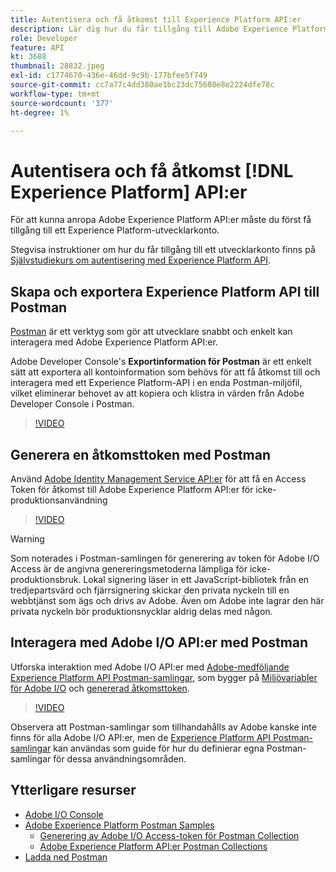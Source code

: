 ```yaml
---
title: Autentisera och få åtkomst till Experience Platform API:er
description: Lär dig hur du får tillgång till Adobe Experience Platform API:er.
role: Developer
feature: API
kt: 3688
thumbnail: 28832.jpeg
exl-id: c1774670-436e-46dd-9c9b-177bfee5f749
source-git-commit: cc7a77c4dd380ae1bc23dc75608e8e2224dfe78c
workflow-type: tm+mt
source-wordcount: '377'
ht-degree: 1%

---
```


# Autentisera och få åtkomst [!DNL Experience Platform] API:er

För att kunna anropa Adobe Experience Platform API:er måste du först få tillgång till ett Experience Platform-utvecklarkonto.

Stegvisa instruktioner om hur du får tillgång till ett utvecklarkonto finns på [Självstudiekurs om autentisering med Experience Platform API](https://www.adobe.com/go/platform-api-authentication-en).

## Skapa och exportera Experience Platform API till Postman

[Postman](https://www.getpostman.com/) är ett verktyg som gör att utvecklare snabbt och enkelt kan interagera med Adobe Experience Platform API:er.

Adobe Developer Console&#39;s **Exportinformation för Postman** är ett enkelt sätt att exportera all kontoinformation som behövs för att få åtkomst till och interagera med ett Experience Platform-API i en enda Postman-miljöfil, vilket eliminerar behovet av att kopiera och klistra in värden från Adobe Developer Console i Postman.

>[!VIDEO](https://video.tv.adobe.com/v/28832/?quality=12&learn=on)

## Generera en åtkomsttoken med Postman

Använd [Adobe Identity Management Service API:er](https://github.com/adobe/experience-platform-postman-samples/tree/master/apis/ims) för att få en Access Token för åtkomst till Adobe Experience Platform API:er för icke-produktionsanvändning

>[!VIDEO](https://video.tv.adobe.com/v/29698/?quality=12&learn=on)

>[!WARNING]
>
> Som noterades i Postman-samlingen för generering av token för Adobe I/O Access är de angivna genereringsmetoderna lämpliga för icke-produktionsbruk. Lokal signering läser in ett JavaScript-bibliotek från en tredjepartsvärd och fjärrsignering skickar den privata nyckeln till en webbtjänst som ägs och drivs av Adobe. Även om Adobe inte lagrar den här privata nyckeln bör produktionsnycklar aldrig delas med någon.

## Interagera med Adobe I/O API:er med Postman

Utforska interaktion med Adobe I/O API:er med [Adobe-medföljande Experience Platform API Postman-samlingar](https://github.com/adobe/experience-platform-postman-samples/tree/master/apis/experience-platform), som bygger på [Miljövariabler för Adobe I/O](#export-adobe-io-integration-details-to-postman) och [genererad åtkomsttoken](#generate-an-access-token-with-postman).

>[!VIDEO](https://video.tv.adobe.com/v/29704/?quality=12&learn=on)

Observera att Postman-samlingar som tillhandahålls av Adobe kanske inte finns för alla Adobe I/O API:er, men de [Experience Platform API Postman-samlingar](https://github.com/adobe/experience-platform-postman-samples/tree/master/apis/experience-platform) kan användas som guide för hur du definierar egna Postman-samlingar för dessa användningsområden.

## Ytterligare resurser

* [Adobe I/O Console](https://console.adobe.io)
* [Adobe Experience Platform Postman Samples](https://github.com/adobe/experience-platform-postman-samples)
   * [Generering av Adobe I/O Access-token för Postman Collection](https://github.com/adobe/experience-platform-postman-samples/tree/master/apis/ims)
   * [Adobe Experience Platform API:er Postman Collections](https://github.com/adobe/experience-platform-postman-samples/tree/master/apis/experience-platform)
* [Ladda ned Postman](https://www.getpostman.com/)
